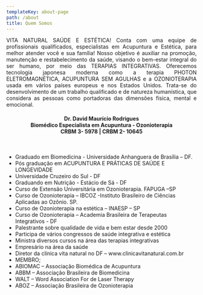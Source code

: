 ```yaml
---
templateKey: about-page
path: /about
title: Quem Somos
---
```

<!--StartFragment-->

<p style='text-align: justify;'>VITA NATURAL SAÚDE E ESTÉTICA! Conta com uma equipe de profissionais qualificados, especialistas em Acupuntura e Estética, para melhor atender você e sua família! Nosso objetivo é auxiliar na promoção, manutenção e restabelecimento da saúde, visando o bem-estar integral do ser humano, por meio das TERAPIAS INTEGRATIVAS. Oferecemos tecnologia japonesa moderna como a terapia PHOTON ELETROMAGNÉTICA, ACUPUNTURA SEM AGULHAS e a OZONIOTERAPIA usada em vários países europeus e nos Estados Unidos. Trata-se do desenvolvimento de um trabalho qualificado e de natureza humanística, que considera as pessoas como portadoras das dimensões física, mental e emocional.</p>

<h4 style='text-align: center'>
    Dr. David Maurício Rodrigues<br/>
    Biomédico Especialista em Acupuntura - Ozonioterapia<br/>
    CRBM 3- 5978 | CRBM 2- 10645
</h4>

<br/>

<ul>
    <li>Graduado em Biomedicina - Universidade Anhanguera de Brasília – DF.</li>
    <li>Pós graduação em ACUPUNTURA E PRÁTICAS DE SAÚDE E LONGEVIDADE</li>
    <li>Universidade Cruzeiro do Sul - DF</li>
    <li>Graduando em Nutrição - Estácio de Sá - DF</li>
    <li>Curso de Extensão Universitária em Ozonioterapia. FAPUGA –SP</li>
    <li>Curso de Ozonioterapia – IBCOZ -Instituto Brasileiro de Ciências Aplicadas ao Ozônio. SP.</li>
    <li>Curso de Ozonioterapia na estética – INAESP – SP</li>
    <li>Curso de Ozonioterapia – Academia Brasileira de Terapeutas Integrativos - DF</li>
    <li>Palestrante sobre qualidade de vida e bem estar desde 2000</li>
    <li>Participa de vários congressos de saúde integrativa e estética</li>
    <li>Ministra diversos cursos na área das terapias integrativas</li>
    <li>Empresário na área da saúde</li>
    <li>Diretor da clínica vita natural no DF – www.clinicavitanatural.com.br</li>
    <li>MEMBRO;</li>
    <li>ABIOMAC – Associação Biomédica de Acupuntura</li>
    <li>ABBM – Associação Brasileira de Biomedicina</li>
    <li>WALT – Word Association For de Laser Therapy</li>
    <li>ABOZ – Associação Brasileira de Ozonioterapia</li>
</ul>

<!--EndFragment-->
